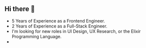 ## Hi there 👋

<!--
**hkedia/hkedia** is a ✨ _special_ ✨ repository because its `README.md` (this file) appears on your GitHub profile.

Here are some ideas to get you started:

- 🔭 I’m currently working on ...
- 👯 I’m looking to collaborate on ...
- 🤔 I’m looking for help with ...
- 💬 Ask me about ...
- 📫 How to reach me: ...
- 😄 Pronouns: ...
- ⚡ Fun fact: ...
-->

- 5 Years of Experience as a Frontend Engineer.
- 2 Years of Experience as a Full-Stack Engineer.
- I'm looking for new roles in UI Design, UX Research, or the Elixir Programming Language.
- 
